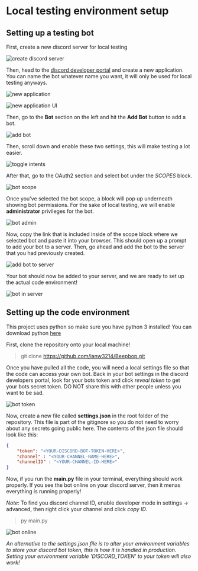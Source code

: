 # Local testing environment setup

## Setting up a testing bot

First, create a new discord server for local testing

![create discord server](new_discord_server.gif)

Then, head to the [discord developer portal](https://discord.com/developers/applications) and create a new application. You can name the bot whatever name you want, it will only be used for local testing anyways.

![new application](new_application.png)

![new application UI](new_application2.png)

Then, go to the **Bot** section on the left and hit the **Add Bot** button to add a bot.

![add bot](add_bot.png)

Then, scroll down and enable these two settings, this will make testing a lot easier.

![toggle intents](intents.png)

After that, go to the OAuth2 section and select bot under the *SCOPES* block.

![bot scope](oauth_bot.png)

Once you've selected the bot scope, a block will pop up underneath showing bot permissions. For the sake of local testing, we will enable **administrator** privileges for the bot.

![bot admin](bot_admin.png)

Now, copy the link that is included inside of the scope block where we selected bot and paste it into your browser. This should open up a prompt to add your bot to a server. Then, go ahead and add the bot to the server that you had previously created.

![add bot to server](add_bot_to_server.png)

Your bot should now be added to your server, and we are ready to set up the actual code environment!

![bot in server](bot_in_server.png)

## Setting up the code environment

This project uses python so make sure you have python 3 installed! You can download python [here](https://www.python.org/)

First, clone the repository onto your local machine!

> git clone https://github.com/ianw3214/Beepbop.git

Once you have pulled all the code, you will need a local settings file so that the code can access your own bot. Back in your bot settings in the discord developers portal, look for your bots token and click *reveal token* to get your bots secret token. DO NOT share this with other people unless you want to be sad.

![bot token](bot_token.png)

Now, create a new file called **settings.json** in the root folder of the repository. This file is part of the gitignore so you do not need to worry about any secrets going public here. The contents of the json file should look like this:

```json
{
    "token": "<YOUR-DISCORD-BOT-TOKEN-HERE>",
    "channel" : "<YOUR-CHANNEL-NAME-HERE>",
    "channelID" : "<YOUR-CHANNEL-ID-HERE>"
}
```

Now, if you run the **main.py** file in your terminal, everything should work properly. If you see the bot online on your discord server, then it menas everything is running properly!

*Note:* To find you discord channel ID, enable developer mode in settings -> advanced, then right click your channel and click *copy ID*.

> py main.py

![bot online](bot_online.png)

*An alternative to the settings.json file is to alter your environment variables to store your discord bot token, this is how it is handled in production. Setting your environment variable 'DISCORD_TOKEN' to your token will also work!*
